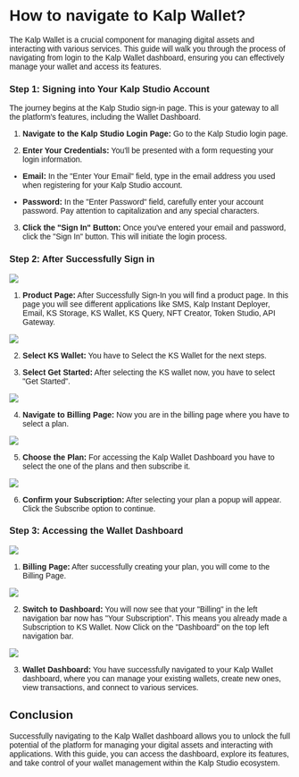 <style>  body { font-family: "Source Sans 3", sans-serif!important; }</style>

<link  href="https://fonts.googleapis.com/css2?family=Source+Sans+3:ital,wght@0,200..900;1,200..900&display=swap"  rel="stylesheet">  <link  rel="stylesheet"  href="https://fonts.googleapis.com/icon?family=Material+Icons">

# **How to navigate to Kalp Wallet?**

The Kalp Wallet is a crucial component for managing digital assets and interacting with various services. This guide will walk you through the process of navigating from login to the Kalp Wallet dashboard, ensuring you can effectively manage your wallet and access its features.

### **Step 1: Signing into Your Kalp Studio Account**

The journey begins at the Kalp Studio sign-in page. This is your gateway to all the platform's features, including the Wallet Dashboard.

    
1.  **Navigate to the Kalp Studio Login Page:** Go to the Kalp Studio login page.
    


2.  **Enter Your Credentials:** You'll be presented with a form requesting your login information.
    

-   **Email:** In the "Enter Your Email" field, type in the email address you used when registering for your Kalp Studio account.
    
-   **Password:** In the "Enter Password" field, carefully enter your account password. Pay attention to capitalization and any special characters.

3.  **Click the "Sign In" Button:** Once you've entered your email and password, click the "Sign In" button. This will initiate the login process.
    

### **Step 2: After Successfully Sign in**

![](https://docs-images-kalp-studio.s3.ap-south-1.amazonaws.com/Audit+3/navikswallet/n3.png)

1.  **Product Page:** After Successfully Sign-In you will find a product page. In this page you will see different applications like SMS, Kalp Instant Deployer, Email, KS Storage, KS Wallet, KS Query, NFT Creator, Token Studio, API Gateway.
    

![](https://docs-images-kalp-studio.s3.ap-south-1.amazonaws.com/Audit+3/navikswallet/n4.png)

2.  **Select KS Wallet:** You have to Select the KS Wallet for the next steps.
    
3.  **Select Get Started:** After selecting the KS wallet now, you have to select "Get Started".
    

![](https://docs-images-kalp-studio.s3.ap-south-1.amazonaws.com/Audit+3/navikswallet/n5.png)

4.  **Navigate to Billing Page:** Now you are in the billing page where you have to select a plan.
    

![](https://docs-images-kalp-studio.s3.ap-south-1.amazonaws.com/Audit+3/navikswallet/n6.png)

5.  **Choose the Plan:** For accessing the Kalp Wallet Dashboard you have to select the one of the plans and then subscribe it.
    

![](https://docs-images-kalp-studio.s3.ap-south-1.amazonaws.com/Audit+3/navikswallet/n7.png)

6.  **Confirm your Subscription:** After selecting your plan a popup will appear. Click the Subscribe option to continue.
    

### **Step 3: Accessing the Wallet Dashboard**

![](https://docs-images-kalp-studio.s3.ap-south-1.amazonaws.com/Audit+3/navikswallet/n8.png)

1.  **Billing Page:** After successfully creating your plan, you will come to the Billing Page.
    

![](https://docs-images-kalp-studio.s3.ap-south-1.amazonaws.com/Audit+3/navikswallet/n10.png)

2.  **Switch to Dashboard:** You will now see that your "Billing" in the left navigation bar now has "Your Subscription". This means you already made a Subscription to KS Wallet. Now Click on the "Dashboard" on the top left navigation bar.
    

![](https://docs-images-kalp-studio.s3.ap-south-1.amazonaws.com/Audit+3/navikswallet/n11.png)

3.  **Wallet Dashboard:** You have successfully navigated to your Kalp Wallet dashboard, where you can manage your existing wallets, create new ones, view transactions, and connect to various services.
    

## **Conclusion**

Successfully navigating to the Kalp Wallet dashboard allows you to unlock the full potential of the platform for managing your digital assets and interacting with applications. With this guide, you can access the dashboard, explore its features, and take control of your wallet management within the Kalp Studio ecosystem.